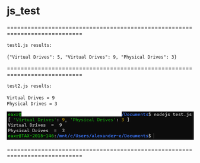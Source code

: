 # js_test

============================================================================
```
test1.js results:

{"Virtual Drives": 5, "Virtual Drives": 9, "Physical Drives": 3}
```
============================================================================
```
test2.js results:

Virtual Drives = 9
Physical Drives = 3
```
![alt text](https://github.com/eaxr/js_test/blob/main/test2nodejs.PNG?raw=true)

============================================================================
